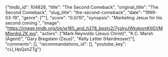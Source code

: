 {"tmdb_id": 104828, "title": "The Second Comeback", "original_title": "The Second Comeback", "slug_title": "the-second-comeback", "date": "1999-03-19", "genre": [""], "score": "0.0/10", "synopsis": "Marketing Jesus for his second coming.", "image": "https://image.tmdb.org/t/p/w185_and_h278_bestv2/7yzkyJWkskomKtIGVMMIerdqLZK.jpg", "actors": ["Mark Reynolds (Jesus Christ)", "K.C. Marsh (Agent)", "Gary Bregstein (Zeus)", "Kelly Letter (Hairdresser)"], "comments": [], "recommandations_id": [], "youtube_key": "cU_HpQxhZTg"}